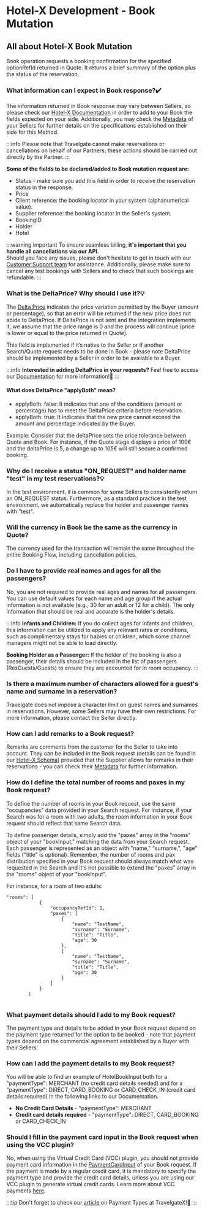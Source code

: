 ﻿---
sidebar_position: 1
---

# Hotel-X Development - Book Mutation

## All about Hotel-X Book Mutation

Book operation requests a booking confirmation for the specified optionRefId returned in Quote. It returns a brief summary of the option plus the status of the reservation.

### What information can I expect in Book response?✔️
The information returned in Book response may vary between Sellers, so please check our [Hotel-X Documentation](/docs/apis/for-buyers/hotel-x-pull-buyers-api/quickstart) in order to add to your Book the fields expected on your side. Additionally, you may check the [Metadata](/kb/our-products/are-you-a-buyer/our-methods/static-content/hotel-x-metadata-query) of your Sellers for further details on the specifications established on their side for this Method.

:::info
Please note that Travelgate cannot make reservations or cancellations on behalf of our Partners; these actions should be carried out directly by the Partner.
:::

**Some of the fields to be declared/added to Book mutation request are:**

- Status - make sure you add this field in order to receive the reservation status in the response.
- Price
- Client reference: the booking locator in your system (alphanumerical value).
- Supplier reference: the booking locator in the Seller's system.
- BookingID
- Holder
- Hotel

:::warning important
To ensure seamless billing, **it's important that you handle all cancellations via our API**.  
Should you face any issues, please don't hesitate to get in touch with our [Customer Support team](https://app.travelgate.com/support) for assistance. Additionally, please make sure to cancel any test bookings with Sellers and to check that such bookings are refundable.
:::

### What is the DeltaPrice? Why should I use it?💡

The [Delta Price](/docs/apis/for-buyers/hotel-x-pull-buyers-api/booking-flow/book) indicates the price variation permitted by the Buyer (amount or percentage), so that an error will be returned if the new price does not abide to DeltaPrice. If DeltaPrice is not sent and the integration implements it, we assume that the price range is 0 and the process will continue (price is lower or equal to the price returned in Quote).

This field is implemented if it’s native to the Seller or if another Search/Quote request needs to be done in Book - please note DeltaPrice should be implemented by a Seller in order to be available to a Buyer.

:::info
**Interested in adding DeltaPrice in your requests?** Feel free to access our [Documentation](/docs/apis/for-buyers/hotel-x-pull-buyers-api/booking-flow/book) for more information!🚀
:::
 

#### What does DeltaPrice "applyBoth" mean?

- applyBoth: false: It indicates that one of the conditions (amount or percentage) has to meet the DeltaPrice criteria before reservation.
- applyBoth: true: It indicates that the new price cannot exceed the amount and percentage indicated by the Buyer.  

Example: Consider that the deltaPrice sets the price tolerance between Quote and Book. For instance, if the Quote stage displays a price of 100€ and the deltaPrice is 5, a change up to 105€ will still secure a confirmed booking.


### Why do I receive a status "ON_REQUEST" and holder name "test" in my test reservations?💡

In the test environment, it is common for some Sellers to consistently return an ON_REQUEST status. Furthermore, as a standard practice in the test environment, we automatically replace the holder and passenger names with "test".
### Will the currency in Book be the same as the currency in Quote?
The currency used for the transaction will remain the same throughout the entire Booking Flow, including cancellation policies.

### Do I have to provide real names and ages for all the passengers?
No, you are not required to provide real ages and names for all passengers. You can use default values for each name and age group if the actual information is not available (e.g., 30 for an adult or 12 for a child). The only information that should be real and accurate is the holder's details.

:::info
**Infants and Children:** If you do collect ages for infants and children, this information can be utilized to apply any relevant rates or conditions, such as complimentary stays for babies or children, which some channel managers might not be able to load directly.

**Booking Holder as a Passenger:** If the holder of the booking is also a passenger, their details should be included in the list of passengers (ResGuests/Guests) to ensure they are accounted for in room occupancy.
:::

### Is there a maximum number of characters allowed for a guest's name and surname in a reservation?
Travelgate does not impose a character limit on guest names and surnames in reservations. However, some Sellers may have their own restrictions. For more information, please contact the Seller directly.

### How can I add remarks to a Book request?
Remarks are comments from the customer for the Seller to take into account. They can be included in the Book request (details can be found in our [Hotel-X Schema](https://docs.travelgate.com/playground/)) provided that the Supplier allows for remarks in their reservations - you can check their [Metadata](/kb/our-products/are-you-a-buyer/our-methods/static-content/hotel-x-metadata-query) for further information.

### How do I define the total number of rooms and paxes in my Book request?
To define the number of rooms in your Book request, use the same "occupancies" data provided in your Search request. For instance, if your Search was for a room with two adults, the room information in your Book request should reflect that same Search data.

To define passenger details, simply add the "paxes" array in the "rooms" object of your "bookInput," matching the data from your Search request. Each passenger is represented as an object with "name," "surname,", "age" fields ("title" is optional). Remember, the number of rooms and pax distribution specified in your Book request should always match what was requested in the Search and it's not possible to extend the "paxes" array in the "rooms" object of your "bookInput".

For instance, for a room of two adults:
```
"rooms": [
            {
                "occupancyRefId": 1,
                "paxes": [
                    {
                        "name": "TestName",
                        "surname": "Surname",
                        "title": "Title",
                        "age": 30
                    },
                    {
                        "name": "TestName",
                        "surname": "Surname",
                        "title": "Title",
                        "age": 30
                    }
                ]
            }
        ]
    

```

### What payment details should I add to my Book request?
The payment type and details to be added in your Book request depend on the payment type returned for the option to be booked - note that payment types depend on the commercial agreement established by a Buyer with their Sellers.

### How can I add the payment details to my Book request?
You will be able to find an example of HotelBookInput both for a "paymentType": MERCHANT (no credit card details needed) and for a "paymentType": DIRECT, CARD_BOOKING or CARD_CHECK_IN (credit card details required) in the following links to our Documentation.
- **No Credit Card Details** - "paymentType": MERCHANT
- **Credit card details required** - "paymentType": DIRECT, CARD_BOOKING or CARD_CHECK_IN

### Should I fill in the payment card input in the Book request when using the VCC plugin?
No, when using the Virtual Credit Card (VCC) plugin, you should not provide payment card information in the [PaymentCardInput](/docs/apis/for-buyers/hotel-x-pull-buyers-api/booking-flow/book/#1-input) of your Book request. If the payment is made by a regular credit card, it is mandatory to specify the payment type and provide the credit card details, unless you are using our VCC plugin to generate virtual credit cards. Learn more about VCC payments [here](/kb/our-products/are-you-a-buyer/getting-started-as-a-new-buyer/how-to-activate-vcc-payments/).

 :::tip
 Don't forget to check our [article](/kb/faqs/faqs-price/payment-types-at-tgx) on Payment Types at TravelgateX!🚀
 :::